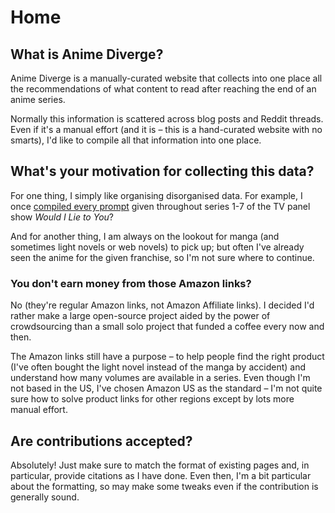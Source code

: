 # Home

## What is Anime Diverge?

Anime Diverge is a manually-curated website that collects into one place all the recommendations of what content to read after reaching the end of an anime series.

Normally this information is scattered across blog posts and Reddit threads. Even if it's a manual effort (and it is – this is a hand-curated website with no smarts), I'd like to compile all that information into one place.

## What's your motivation for collecting this data?

For one thing, I simply like organising disorganised data. For example, I once [compiled every prompt](https://twitter.com/LinguaBrowse/status/1309430406110994432?s=20) given throughout series 1-7 of the TV panel show *Would I Lie to You*?

And for another thing, I am always on the lookout for manga (and sometimes light novels or web novels) to pick up; but often I've already seen the anime for the given franchise, so I'm not sure where to continue.

### You don't earn money from those Amazon links?

No (they're regular Amazon links, not Amazon Affiliate links). I decided I'd rather make a large open-source project aided by the power of crowdsourcing than a small solo project that funded a coffee every now and then.

The Amazon links still have a purpose – to help people find the right product (I've often bought the light novel instead of the manga by accident) and understand how many volumes are available in a series. Even though I'm not based in the US, I've chosen Amazon US as the standard – I'm not quite sure how to solve product links for other regions except by lots more manual effort.

## Are contributions accepted?

Absolutely! Just make sure to match the format of existing pages and, in particular, provide citations as I have done. Even then, I'm a bit particular about the formatting, so may make some tweaks even if the contribution is generally sound.
